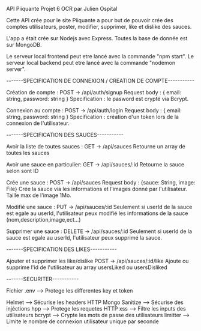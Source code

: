 API Piiquante
Projet 6 OCR par Julien Ospital

Cette API crée pour le site Piiquante a pour but de pouvoir crée des comptes utilisateurs,
poster, modifier, supprimer, like et dislike des sauces.

L'app a était crée sur Nodejs avec Express.
Toutes la base de donnée est sur MongoDB.

Le serveur local frontend peut etre lancé avec la commande "npm start".
Le serveur local backend peut etre lancé avec la commande "nodemon server".

-------SPECIFICATION DE CONNEXION / CREATION DE COMPTE-----------

Création de compte :
POST -> /api/auth/signup
Request body : { email: string, password: string }
Specification : le pasword est crypté via Bcrypt.

Connexion au compte :
POST -> /api/auth/login
Request body : { email: string, password: string }
Specification : création d'un token lors de la connexion de l'utilisateur.

-------SPECIFICATION DES SAUCES-----------

Avoir la liste de toutes sauces :
GET -> /api/sauces
Retourne un array de toutes les sauces

Avoir une sauce en particulier:
GET -> /api/sauces/:id
Retourne la sauce selon sont ID

Crée une sauce :
POST -> /api/sauces
Request body : {sauce: String, image: File}
Crée la sauce via les informations et l'images donné par l'utilisateur. Taille max de l'image 1Mo.

Modifié une sauce :
PUT -> /api/sauces/:id
Seulement si userId de la sauce est egale au userId, l'utilisateur peux modifié les informations de la sauce (nom,description,image,ect...)

Supprimer une sauce :
DELETE -> /api/sauces/:id
Seulement si userId de la sauce est egale au userId, l'utilisateur peux supprimé la sauce.

-------SPECIFICATION DES LIKES-----------

Ajouter et supprimer les like/dislike
POST -> /api/sauces/:id/like
Ajoute ou supprime l'id de l'utilisateur au array usersLiked ou usersDisliked

-------SECURITER-----------

Fichier .env --> Protege les differentes key et token

Helmet --> Sécurise les headers HTTP
Mongo Sanitize --> Sécurise des injéctions
hpp --> Protege les requetes HTTP 
xss --> Filtre les inputs des utilisateurs
bcrypt --> Crypte les mots de passe des utilisateurs
limitter --> Limite le nombre de connexion utilisateur unique par seconde